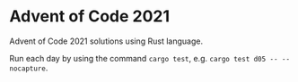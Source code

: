 # Advent of Code 2021
Advent of Code 2021 solutions using Rust language.

Run each day by using the command `cargo test`, e.g. `cargo test d05 -- --nocapture`.
